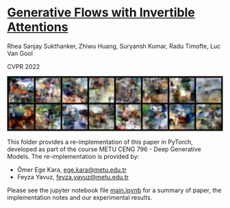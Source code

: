 # [Generative Flows with Invertible Attentions](https://arxiv.org/pdf/2106.03959.pdf)

Rhea Sanjay Sukthanker, Zhiwu Huang, Suryansh Kumar, Radu Timofte, Luc Van Gool

CVPR 2022

<p><img src="https://raw.githubusercontent.com/egekara55/CENG796IMG/main/img/marscf_cifar10_affine_2_256111(1).png"></p>

This folder provides a re-implementation of this paper in PyTorch, developed as part of the course METU CENG 796 - Deep Generative Models. The re-implementation is provided by:
* Ömer Ege Kara, ege.kara@metu.edu.tr 
* Feyza Yavuz, feyza.yavuz@metu.edu.tr

Please see the jupyter notebook file [main.ipynb](main.ipynb) for a summary of paper, the implementation notes and our experimental results.